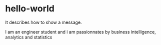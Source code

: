 # hello-world
It describes how to show a message.

I am an engineer student and i am passionnates by business intelligence, analytics and statistics
